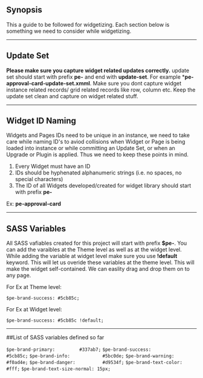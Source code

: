 ## Synopsis

This a guide to be followed for widgetizing. Each section below is something we need to consider while widgetizing.

***

## Update Set

**Please make sure you capture widget related updates correctly.** update set should start with prefix **pe-** and end with **update-set**. For example ***pe-approval-card-update-set.xmml**. Make sure you dont capture widget instance related records/ grid related records like row, column etc. Keep the update set clean and capture on widget related stuff.

***

## Widget ID Naming

Widgets and Pages IDs need to be unique in an instance, we need to take care while naming ID's to aviod collisions when Widget or Page is being loaded into instance or while committing an Update Set, or when an Upgrade or Plugin is applied. Thus we need to keep these points in mind. 

1. Every Widget must have an ID
2. IDs should be hyphenated alphanumeric strings (i.e. no spaces, no special characters)
3. The ID of all Widgets developed/created for widget library should start with prefix **pe-**

Ex: **pe-approval-card**

***


## SASS Variables

All SASS vafiables created for this project will start with prefix **$pe-**. You can add the varaibles at the Theme level as well as at the widget level.
While adding the variable at widget level make sure you use **!default** keyword. This will let us overide these variables at the theme level. This will make the widget self-contained. We can easlity drag and drop them on to any page.

For Ex at Theme level:

`$pe-brand-success: #5cb85c;`

For Ex at Widget level:

`$pe-brand-success: #5cb85c !default;`

***

##List of SASS variables defined so far

`$pe-brand-primary:         #337ab7;`
`$pe-brand-success:         #5cb85c;`
`$pe-brand-info:            #5bc0de;`
`$pe-brand-warning:         #f0ad4e;`
`$pe-brand-danger:          #d9534f;`
`$pe-brand-text-color: 		#fff;`
`$pe-brand-text-size-normal: 15px;`






